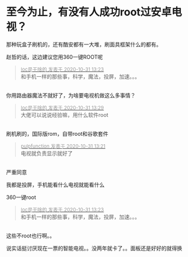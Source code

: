 # 至今为止，有没有人成功root过安卓电视？


那种玩盒子刷机的，还有酷安都有一大堆，刷面具框架什么的都有。

赵哲的话，这边建议您用360一键ROOT呢<img id="aimg_uqTB2" onclick="zoom(this, this.src, 0, 0, 0)" class="zoom" src="https://cdn.jsdelivr.net/gh/hishis/forum-master/public/images/patch.gif" onmouseover="img_onmouseoverfunc(this)" onload="thumbImg(this)" border="0" alt="" />

<div class="quote"><blockquote><font size="2"><a href="https://www.hostloc.com/forum.php?mod=redirect&amp;goto=findpost&amp;pid=9380309&amp;ptid=760561" target="_blank"><font color="#999999">loc是干啥的 发表于 2020-10-31 13:23</font></a></font><br />
和手机一样的那些事，科学，魔法，投屏，加速。。。</blockquote></div><br />
你用路由器魔法不就好了，为啥要电视机做这么多事情？<img id="aimg_a1j1A" onclick="zoom(this, this.src, 0, 0, 0)" class="zoom" src="https://cdn.jsdelivr.net/gh/hishis/forum-master/public/images/patch.gif" onmouseover="img_onmouseoverfunc(this)" onload="thumbImg(this)" border="0" alt="" />

<div class="quote"><blockquote><font size="2"><a href="https://www.hostloc.com/forum.php?mod=redirect&amp;goto=findpost&amp;pid=9380337&amp;ptid=760561" target="_blank"><font color="#999999">loc是干啥的 发表于 2020-10-31 13:29</font></a></font><br />
大佬可以说说经验嘛，用什么软件root</blockquote></div><br />
刷机刷的，国际版rom，自带root和谷歌套件

<div class="quote"><blockquote><font size="2"><a href="https://www.hostloc.com/forum.php?mod=redirect&amp;goto=findpost&amp;pid=9380292&amp;ptid=760561" target="_blank"><font color="#999999">pulpfunction 发表于 2020-10-31 13:21</font></a></font><br />
电视就负责显示就好了</blockquote></div><br />
严重同意　

我都是投屏，手机能看什么电视就能看什么<img id="aimg_nmrZ8" onclick="zoom(this, this.src, 0, 0, 0)" class="zoom" src="https://cdn.jsdelivr.net/gh/hishis/forum-master/public/images/patch.gif" onmouseover="img_onmouseoverfunc(this)" onload="thumbImg(this)" border="0" alt="" />​​​​​​​​​​​​​​​​​​​​​​​​​​​​​​​​​​

360一键root

<div class="quote"><blockquote><font size="2"><a href="https://www.hostloc.com/forum.php?mod=redirect&amp;goto=findpost&amp;pid=9380309&amp;ptid=760561" target="_blank"><font color="#999999">loc是干啥的 发表于 2020-10-31 13:23</font></a></font><br />
和手机一样的那些事，科学，魔法，投屏，加速。。。</blockquote></div><br />
这些不root也行啊。。<img id="aimg_QvlZc" onclick="zoom(this, this.src, 0, 0, 0)" class="zoom" src="https://cdn.jsdelivr.net/gh/hishis/forum-master/public/images/patch.gif" onmouseover="img_onmouseoverfunc(this)" onload="thumbImg(this)" border="0" alt="" />

说实话挺讨厌现在一票的智能电视。。没两年就卡了。。面板还是好好的就得换

